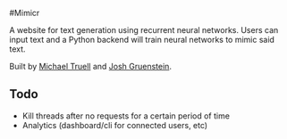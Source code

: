 #Mimicr

A website for text generation using recurrent neural networks.  Users can input text and a Python backend will train neural networks to mimic said text.

Built by [Michael Truell](https://github.com/truell20 "Michael Truell") and [Josh Gruenstein](https://github.com/joshuagruenstein "Josh Gruenstein").


## Todo

- Kill threads after no requests for a certain period of time
- Analytics (dashboard/cli for connected users, etc)
